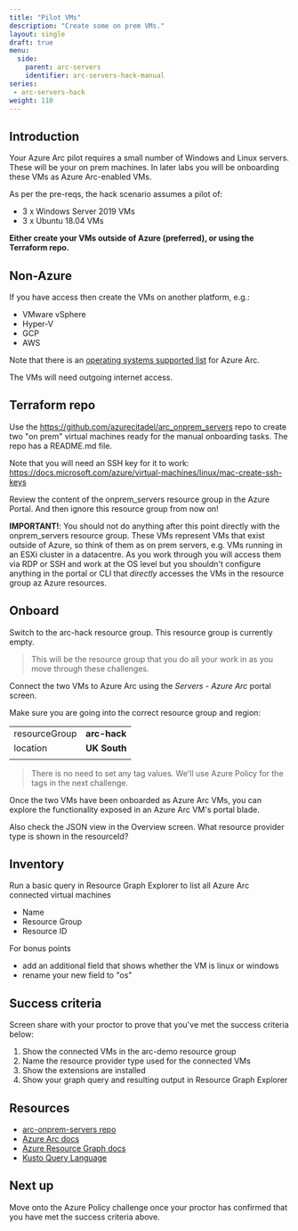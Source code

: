 ```yaml
---
title: "Pilot VMs"
description: "Create some on prem VMs."
layout: single
draft: true
menu:
  side:
    parent: arc-servers
    identifier: arc-servers-hack-manual
series:
 - arc-servers-hack
weight: 110
---
```


## Introduction

Your Azure Arc pilot requires a small number of Windows and Linux servers. These will be your on prem machines. In later labs you will be onboarding these VMs as Azure Arc-enabled VMs.

As per the pre-reqs, the hack scenario assumes a pilot of:

* 3 x Windows Server 2019 VMs
* 3 x Ubuntu 18.04 VMs

**Either create your VMs outside of Azure (preferred), or using the Terraform repo.**

## Non-Azure

If you have access then create the VMs on another platform, e.g.:

* VMware vSphere
* Hyper-V
* GCP
* AWS

Note that there is an [operating systems supported list](https://docs.microsoft.com/azure/azure-arc/servers/agent-overview#prerequisites) for Azure Arc.

The VMs will need outgoing internet access.

## Terraform repo

Use the <https://github.com/azurecitadel/arc_onprem_servers> repo to create two "on prem" virtual machines ready for the manual onboarding tasks. The repo has a README.md file.

Note that you will need an SSH key for it to work: <https://docs.microsoft.com/azure/virtual-machines/linux/mac-create-ssh-keys>

Review the content of the onprem_servers resource group in the Azure Portal. And then ignore this resource group from now on!

**IMPORTANT!**: You should not do anything after this point directly with the onprem\_servers resource group. These VMs represent VMs that exist outside of Azure, so think of them as on prem servers, e.g. VMs running in an ESXi cluster in a datacentre. As you work through you will access them via RDP or SSH and work at the OS level but you shouldn't configure anything in the portal or CLI that _directly_ accesses the VMs in the resource group az Azure resources.

## Onboard

Switch to the arc-hack resource group. This resource group is currently empty.

> This will be the resource group that you do all your work in as you move through these challenges.

Connect the two VMs to Azure Arc using the _Servers - Azure Arc_ portal screen.

Make sure you are going into the correct resource group and region:

| | |
|---|---|
| resourceGroup | **arc-hack** |
| location | **UK South** |
| | |

> There is no need to set any tag values. We'll use Azure Policy for the tags in the next challenge.

Once the two VMs have been onboarded as Azure Arc VMs, you can explore the functionality exposed in an Azure Arc VM's portal blade.

Also check the JSON view in the Overview screen. What resource provider type is shown in the resourceId?

## Inventory

Run a basic query in Resource Graph Explorer to list all Azure Arc connected virtual machines

* Name
* Resource Group
* Resource ID

For bonus points

* add an additional field that shows whether the VM is linux or windows
* rename your new field to "os"

## Success criteria

Screen share with your proctor to prove that you've met the success criteria below:

1. Show the connected VMs in the arc-demo resource group
1. Name the resource provider type used for the connected VMs
1. Show the extensions are installed
1. Show your graph query and resulting output in Resource Graph Explorer

## Resources

* [arc-onprem-servers repo](https://github.com/azurecitadel/arc-onprem-servers)
* [Azure Arc docs](https://aka.ms/AzureArcDocs)
* [Azure Resource Graph docs](https://docs.microsoft.com/azure/governance/resource-graph/)
* [Kusto Query Language](https://docs.microsoft.com/azure/data-explorer/kusto/concepts/)

## Next up

Move onto the Azure Policy challenge once your proctor has confirmed that you have met the success criteria above.
